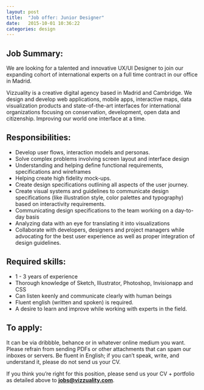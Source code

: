 ```yaml
---
layout: post
title:  "Job offer: Junior Designer"
date:   2015-10-01 10:36:22
categories: design
---
```


## Job Summary:

We are looking for a talented and innovative UX/UI Designer to join our expanding cohort of international experts on a full time contract in our office in Madrid.

Vizzuality is a creative digital agency based in Madrid and Cambridge. We design and develop web applications, mobile apps, interactive maps, data visualization products and state-of-the-art interfaces for international organizations focusing on conservation, development, open data and citizenship. Improving our world one interface at a time.

## Responsibilities:

* Develop user flows, interaction models and personas.
* Solve complex problems involving screen layout and interface design
* Understanding and helping define functional requirements, specifications and wireframes
* Helping create high fidelity mock-ups.
* Create design specifications outlining all aspects of the user journey.
* Create visual systems and guidelines to communicate design specifications (like illustration style, color palettes and typography) based on interactivity requirements. 
* Communicating design specifications to the team working on a day-to-day basis 
* Analyzing data with an eye for translating it into visualizations
* Collaborate with developers, designers and project managers while advocating for the best user experience as well as proper integration of design guidelines.


## Required skills:

* 1 - 3 years of experience 
* Thorough knowledge of Sketch, Illustrator, Photoshop, Invisionapp and CSS
* Can listen keenly and communicate clearly with human beings
* Fluent english (written and spoken) is required.
* A desire to learn and improve while working with experts in the field.


## To apply:

It can be via dribbble, behance or in whatever online medium you want. Please refrain from sending PDFs or other attachments that can spam our inboxes or servers. Be fluent in English; if you can’t speak, write, and understand it, please do not send us your CV. 


If you think you’re right for this position, please send us your CV + portfolio as detailed above to **[jobs@vizzuality.com](mailto:jobs@vizzuality.com)**.  
